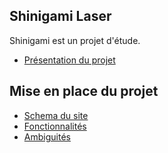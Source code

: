 ## Shinigami Laser

Shinigami est un projet d'étude.

- [Présentation du projet](https://github.com/BaNe021200/ShinigamiProject/wiki/Shinigami-Laser)

## Mise en place du projet

- [Schema du site](https://github.com/BaNe021200/ShinigamiProject/wiki/Schéma-du-site)
- [Fonctionnalités](https://github.com/BaNe021200/ShinigamiProject/wiki/Fonctionnalités)
- [Ambiguités](https://github.com/BaNe021200/ShinigamiProject/wiki/Ambiguités)